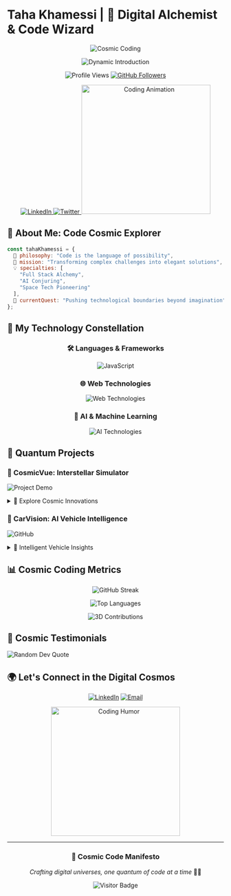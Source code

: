 # Taha Khamessi | 🚀 Digital Alchemist & Code Wizard

<div align="center">

<!-- Animated Cosmic Background -->
![Cosmic Coding](https://capsule-render.vercel.app/api?type=waving&color=gradient&customColorList=0,2,2,5,7&height=200&section=header&text=Taha%20Khamessi&fontSize=50&animation=fadeIn&fontAlignY=35&desc=Full%20Stack%20Developer%20%7C%20Space%20Tech%20Innovator&descAlignY=51&descAlign=62)

<!-- Advanced Typing Animation -->
![Dynamic Introduction](https://readme-typing-svg.demolab.com?font=Fira+Code&weight=600&size=25&duration=4000&pause=500&color=00F726&center=true&width=700&lines=🌌+Transforming+Ideas+into+Digital+Universes;🤖+AI+%26+Machine+Learning+Virtuoso;🚀+Bridging+Code+and+Cosmic+Frontiers)

<!-- Animated Interactions -->
<p>
  <img src="https://komarev.com/ghpvc/?username=khamessitaha&label=Cosmic%20Explorers&color=blueviolet&style=for-the-badge" alt="Profile Views" />
  <a href="https://github.com/khamessitaha?tab=followers">
    <img alt="GitHub Followers" src="https://img.shields.io/github/followers/khamessitaha?color=blue&logo=githubsponsors&style=for-the-badge&animation=blink" />
  </a>
</p>

<!-- Animated Socials with Hover Effects -->
<a href="https://linkedin.com/in/taha-khamessi-396aba1a3" target="_blank">
  <img src="https://img.shields.io/badge/LinkedIn-blue?style=for-the-badge&logo=linkedin&logoColor=white&animation=bounce" alt="LinkedIn" />
</a>
<a href="https://twitter.com/TahaKhamessi" target="_blank">
  <img src="https://img.shields.io/badge/Twitter-black?style=for-the-badge&logo=twitter&logoColor=white&animation=pulse" alt="Twitter" />
</a>

<!-- Animated Coding GIF -->
<img src="https://media.giphy.com/media/배열/1ZDCwvJKzOGxBsNMcg/giphy.gif" width="300" alt="Coding Animation">
</div>

## 🌠 About Me: Code Cosmic Explorer

```javascript
const tahaKhamessi = {
  🧠 philosophy: "Code is the language of possibility",
  🚀 mission: "Transforming complex challenges into elegant solutions",
  💡 specialties: [
    "Full Stack Alchemy",
    "AI Conjuring",
    "Space Tech Pioneering"
  ],
  🔮 currentQuest: "Pushing technological boundaries beyond imagination"
};
```

## 🌈 My Technology Constellation

<div align="center">

### 🛠 Languages & Frameworks
![JavaScript](https://skillicons.dev/icons?i=js,python,typescript,java&theme=dark)

### 🌐 Web Technologies
![Web Technologies](https://skillicons.dev/icons?i=react,angular,nodejs,docker,kubernetes&theme=dark)

### 🤖 AI & Machine Learning
![AI Technologies](https://skillicons.dev/icons?i=tensorflow,pytorch,opencv&theme=dark)

</div>

## 🚀 Quantum Projects

### 🌌 CosmicVue: Interstellar Simulator
![Project Demo](https://img.shields.io/badge/🚀_Cosmic_Simulator-View_Project-blueviolet?style=for-the-badge)

<!-- Animated Project Description -->
<details>
<summary>🔭 Explore Cosmic Innovations</summary>

- 🌍 Photorealistic planetary dynamics
- 🚀 Real-time orbital mechanics simulation
- 🌈 Immersive WebGL rendering
- 🏆 NASA Space Apps Global Finalist
</details>

### 🚗 CarVision: AI Vehicle Intelligence
![GitHub](https://img.shields.io/badge/💻_AI_Powered_Recognition-View_Code-black?style=for-the-badge)

<details>
<summary>🤖 Intelligent Vehicle Insights</summary>

- 🧠 Custom machine learning models
- 📱 Cross-platform mobile experience
- 💡 Continuous learning algorithms
- 🔍 Real-time vehicle recognition
</details>

## 📊 Cosmic Coding Metrics

<div align="center">

<!-- Animated GitHub Stats -->
![GitHub Streak](https://github-readme-streak-stats.herokuapp.com/?user=khamessitaha&theme=radical&background=000000&border=61DAFB&stroke=61DAFB)

![Top Languages](https://github-readme-stats.vercel.app/api/top-langs/?username=khamessitaha&layout=compact&theme=radical&background=000000)

<!-- 3D Contribution Graph -->
![3D Contributions](https://github-profile-3d-contrib.vercel.app/api/image?username=khamessitaha&theme=midnight)
</div>

## 🌠 Cosmic Testimonials

<!-- Animated Quote Rotator -->
![Random Dev Quote](https://quotes-github-readme.vercel.app/api?type=horizontal&theme=radical)

## 🌍 Let's Connect in the Digital Cosmos

<div align="center">

<!-- Animated Contact Buttons -->
[![LinkedIn](https://img.shields.io/badge/LinkedIn-Cosmic_Network-blue?style=for-the-badge&logo=linkedin&logoColor=white&animation=pulse)](https://linkedin.com/in/taha-khamessi-396aba1a3)
[![Email](https://img.shields.io/badge/Quantum_Communication-Contact-red?style=for-the-badge&logo=gmail&logoColor=white&animation=bounce)](mailto:taha.khamessi@gmail.com)

<!-- Funny Coding GIF -->
<img src="https://media.giphy.com/media/배열/836qezZZDUWM/giphy.gif" width="300" alt="Coding Humor">
</div>

---

<div align="center">

### 💫 Cosmic Code Manifesto
*Crafting digital universes, one quantum of code at a time* 🚀✨

![Visitor Badge](https://visitor-badge.laobi.icu/badge?page_id=khamessitaha.khamessitaha)

</div>

